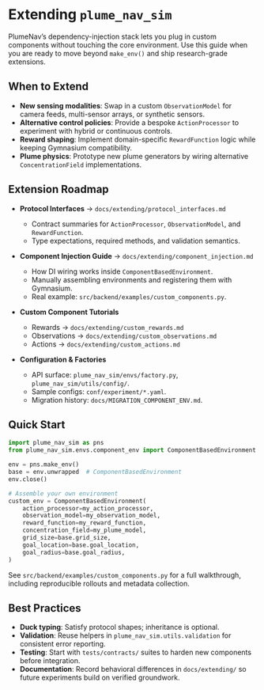 # Extending `plume_nav_sim`

PlumeNav’s dependency-injection stack lets you plug in custom components without touching the core environment. Use this guide when you are ready to move beyond `make_env()` and ship research-grade extensions.

## When to Extend

- **New sensing modalities**: Swap in a custom `ObservationModel` for camera feeds, multi-sensor arrays, or synthetic sensors.
- **Alternative control policies**: Provide a bespoke `ActionProcessor` to experiment with hybrid or continuous controls.
- **Reward shaping**: Implement domain-specific `RewardFunction` logic while keeping Gymnasium compatibility.
- **Plume physics**: Prototype new plume generators by wiring alternative `ConcentrationField` implementations.

## Extension Roadmap

- **Protocol Interfaces** → `docs/extending/protocol_interfaces.md`
  - Contract summaries for `ActionProcessor`, `ObservationModel`, and `RewardFunction`.
  - Type expectations, required methods, and validation semantics.

- **Component Injection Guide** → `docs/extending/component_injection.md`
  - How DI wiring works inside `ComponentBasedEnvironment`.
  - Manually assembling environments and registering them with Gymnasium.
  - Real example: `src/backend/examples/custom_components.py`.

- **Custom Component Tutorials**
  - Rewards → `docs/extending/custom_rewards.md`
  - Observations → `docs/extending/custom_observations.md`
  - Actions → `docs/extending/custom_actions.md`

- **Configuration & Factories**
  - API surface: `plume_nav_sim/envs/factory.py`, `plume_nav_sim/utils/config/`.
  - Sample configs: `conf/experiment/*.yaml`.
  - Migration history: `docs/MIGRATION_COMPONENT_ENV.md`.

## Quick Start

```python
import plume_nav_sim as pns
from plume_nav_sim.envs.component_env import ComponentBasedEnvironment

env = pns.make_env()
base = env.unwrapped  # ComponentBasedEnvironment
env.close()

# Assemble your own environment
custom_env = ComponentBasedEnvironment(
    action_processor=my_action_processor,
    observation_model=my_observation_model,
    reward_function=my_reward_function,
    concentration_field=my_plume_model,
    grid_size=base.grid_size,
    goal_location=base.goal_location,
    goal_radius=base.goal_radius,
)
```

See `src/backend/examples/custom_components.py` for a full walkthrough, including reproducible rollouts and metadata collection.

## Best Practices

- **Duck typing**: Satisfy protocol shapes; inheritance is optional.
- **Validation**: Reuse helpers in `plume_nav_sim.utils.validation` for consistent error reporting.
- **Testing**: Start with `tests/contracts/` suites to harden new components before integration.
- **Documentation**: Record behavioral differences in `docs/extending/` so future experiments build on verified groundwork.
